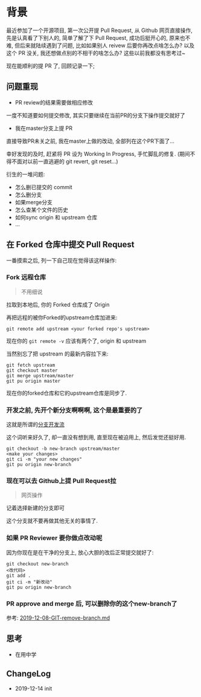 
# 背景

最近参加了一个开源项目, 第一次公开提 Pull Request, 从 Github 网页直接操作, 先是认真看了下别人的, 简单了解了下 Pull Request, 成功后挺开心的, 原来也不难, 但后来就陆续遇到了问题, 比如如果别人 reivew 后要你再改点啥怎么办? 以及这个 PR 没关, 我还想做点别的不相干的啥怎么办? 这些以前我都没有思考过~

现在能顺利的提 PR 了, 回顾记录一下;

## 问题重现

- PR review的结果需要做相应修改

一度不知道要如何提交修改, 其实只要继续在当前PR的分支下操作提交就好了

- 我在master分支上提 PR

直接导致PR未关之前, 我在master上做的改动, 全部列在这个PR下面了...

幸好发现的及时, 赶紧将 PR 设为 Working In Progress, 手忙脚乱的修复. (期间不得不面对以前一直逃避的 git revert, git reset...)

衍生的一堆问题:

- 怎么删已提交的 commit
- 怎么删分支
- 如果merge分支
- 怎么查某个文件的历史
- 如何sync origin 和 upstream 仓库
- ...

## 在 Forked 仓库中提交 Pull Request

一番摸索之后, 列一下自己现在觉得该这样操作:

### Fork 远程仓库
> 不用细说

拉取到本地后, 你的 Forked 仓库成了 Origin

再把远程的被你Forked的upstream仓库加进来:

```
git remote add upstream <your forked repo's upstream>
```

现在你的 `git remote -v` 应该有两个了, origin 和 upstream

当然别忘了把 upstream 的最新内容拉下来:
 ```
 git fetch upstream
 git checkout master
 git merge upstream/master
 git pu origin master
 ```

现在你的forked仓库和它的upstream仓库是同步了.

### 开发之前, 先开个新分支啊啊啊, 这个是最重要的了
  
这就是所谓的[分支开发流](https://git-scm.com/book/en/v2/Git-Branching-Branching-Workflows)

这个词听来好久了, 却一直没有想到用, 直至现在被迫用上, 然后发觉还挺好用.

```
git checkout -b new-branch upstream/master
<make your changes>
git ci -m "your new changes"
git pu origin new-branch
```

### 现在可以去 Github上提 Pull Request拉
> 网页操作

记着选择新建的分支即可

这个分支就不要再做其他无关的事情了.

### 如果 PR Reviewer 要你做点改动呢

因为你现在是在干净的分支上, 放心大胆的改后正常提交就好了:

```
git checkout new-branch
<改代码>
git add .
git ci -m "新改动"
git pu origin new-branch
```

### PR approve and merge 后, 可以删除你的这个new-branch了

参考: [2019-12-08-GIT-remove-branch.md](GIT-remove-branch.html)

## 思考

- 在用中学

## ChangeLog
- 2019-12-14 init
